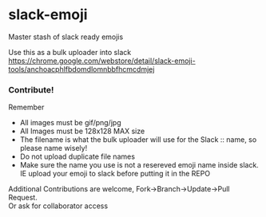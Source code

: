 # slack-emoji
Master stash of slack ready emojis

Use this as a bulk uploader into slack
https://chrome.google.com/webstore/detail/slack-emoji-tools/anchoacphlfbdomdlomnbbfhcmcdmjej

### Contribute!
Remember 
* All images must be gif/png/jpg
* All Images must be 128x128 MAX size
* The filename is what the bulk uploader will use for the Slack :: name, so please name wisely!
* Do not upload duplicate file names
* Make sure the name you use is not a resereved emoji name inside slack.  IE upload your emoji to slack before putting it in the REPO

Additional Contributions are welcome, Fork->Branch->Update->Pull Request.  
Or ask for collaborator access 

